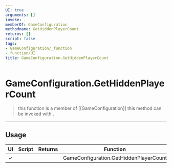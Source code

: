 ```yaml
---
UI: true
arguments: []
invoke: .
memberOf: GameConfiguration
methodname: GetHiddenPlayerCount
returns: []
script: false
tags:
- GameConfiguration/_function
- function/UI
title: GameConfiguration.GetHiddenPlayerCount
---
```

# GameConfiguration.GetHiddenPlayerCount
> this function is a member of [[GameConfiguration]]
> this method can be invoked with `.`
-----
## Usage
|  UI | Script | Returns | Function | Arguments |
|:---:|:------:|-------:|:--------:|:---------|
|✓| ||GameConfiguration.GetHiddenPlayerCount||
